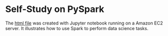 # Self-Study on PySpark

The [html file](pyspark_practice.html) was created with Jupyter notebook running on a Amazon EC2 server. It illustrates how to use Spark to perform data science tasks.